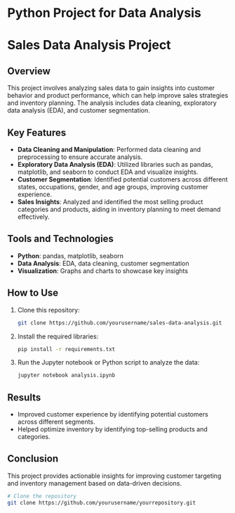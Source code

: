 # Python Project for Data Analysis

# Sales Data Analysis Project

## Overview
This project involves analyzing sales data to gain insights into customer behavior and product performance, which can help improve sales strategies and inventory planning. The analysis includes data cleaning, exploratory data analysis (EDA), and customer segmentation.

## Key Features
- **Data Cleaning and Manipulation**: Performed data cleaning and preprocessing to ensure accurate analysis.
- **Exploratory Data Analysis (EDA)**: Utilized libraries such as pandas, matplotlib, and seaborn to conduct EDA and visualize insights.
- **Customer Segmentation**: Identified potential customers across different states, occupations, gender, and age groups, improving customer experience.
- **Sales Insights**: Analyzed and identified the most selling product categories and products, aiding in inventory planning to meet demand effectively.

## Tools and Technologies
- **Python**: pandas, matplotlib, seaborn
- **Data Analysis**: EDA, data cleaning, customer segmentation
- **Visualization**: Graphs and charts to showcase key insights

## How to Use
1. Clone this repository:
    ```bash
    git clone https://github.com/yourusername/sales-data-analysis.git
    ```
2. Install the required libraries:
    ```bash
    pip install -r requirements.txt
    ```
3. Run the Jupyter notebook or Python script to analyze the data:
    ```bash
    jupyter notebook analysis.ipynb
    ```

## Results
- Improved customer experience by identifying potential customers across different segments.
- Helped optimize inventory by identifying top-selling products and categories.

## Conclusion
This project provides actionable insights for improving customer targeting and inventory management based on data-driven decisions.

```bash
# Clone the repository
git clone https://github.com/yourusername/yourrepository.git
